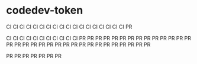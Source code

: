 # codedev-token
CI CI CI CI CI CI CI CI CI CI CI CI CI CI CI CI CI CI PR

CI CI CI CI CI CI CI CI CI CI CI PR PR PR PR PR PR PR PR PR PR PR PR PR PR PR PR PR PR PR PR PR PR PR PR PR PR PR PR PR PR PR PR

PR PR PR PR PR PR PR
